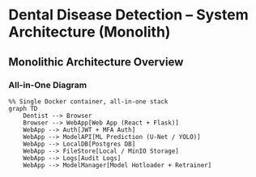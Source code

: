 # Dental Disease Detection – System Architecture (Monolith)

## Monolithic Architecture Overview

### All-in-One Diagram
```mermaid
%% Single Docker container, all-in-one stack
graph TD
    Dentist --> Browser
    Browser --> WebApp[Web App (React + Flask)]
    WebApp --> Auth[JWT + MFA Auth]
    WebApp --> ModelAPI[ML Prediction (U-Net / YOLO)]
    WebApp --> LocalDB[Postgres DB]
    WebApp --> FileStore[Local / MinIO Storage]
    WebApp --> Logs[Audit Logs]
    WebApp --> ModelManager[Model Hotloader + Retrainer]
```
